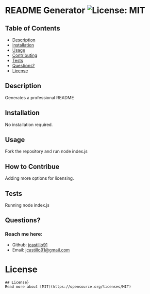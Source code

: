# README Generator ![License: MIT](<https://img.shields.io/badge/License-MIT-yellow.svg>)

  ## Table of Contents
  * [Description](#description)
  * [Installation](#installation)
  * [Usage](#usage)
  * [Contributing](#contributing)
  * [Tests](#tests)
  * [Questions?](#questions)
 * [License](#license)

  ## Description
  Generates a professional README

  ## Installation
  No installation required.

  ## Usage
  Fork the repository and run node index.js

  ## How to Contribue
  Adding more options for licensing.

  ## Tests
  Running node index.js

  ## Questions?
  ### Reach me here:
  * Github: [jcastillo91](https://github.com/jcastillo91)
  * Email: jcastillo91@gmail.com
  
  # License
    ## License}
    Read more about [MIT](https://opensource.org/licenses/MIT)